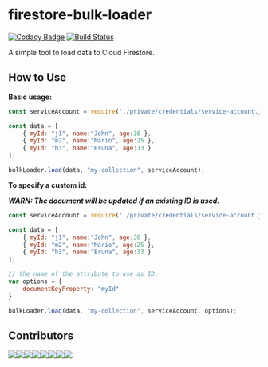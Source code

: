 # firestore-bulk-loader

[![Codacy Badge](https://api.codacy.com/project/badge/Grade/7df8ffe9407c444d9992e9aa16f50607)](https://www.codacy.com/manual/marcosvidolin/firestore-bulk-loader?utm_source=github.com&amp;utm_medium=referral&amp;utm_content=marcosvidolin/firestore-bulk-loader&amp;utm_campaign=Badge_Grade) [![Build Status](https://travis-ci.org/marcosvidolin/firestore-bulk-loader.svg?branch=master)](https://travis-ci.org/marcosvidolin/firestore-bulk-loader)

A simple tool to load data to Cloud Firestore.

## How to Use

**Basic usage:**

```javascript
const serviceAccount = require('./private/credentials/service-account.json');

const data = [
    { myId: "j1", name:"John", age:30 },
    { myId: "m2", name:"Mario", age:25 },
    { myId: "b3", name:"Bruna", age:33 }
];

bulkLoader.load(data, "my-collection", serviceAccount);
```

**To specify a custom id:**

***WARN: The document will be updated if an existing ID is used.***

```javascript
const serviceAccount = require('./private/credentials/service-account.json');

const data = [
    { myId: "j1", name:"John", age:30 },
    { myId: "m2", name:"Mario", age:25 },
    { myId: "b3", name:"Bruna", age:33 }
];

// the name of the attribute to use as ID.
var options = {
    documentKeyProperty: "myId"
}

bulkLoader.load(data, "my-collection", serviceAccount, options);
```
## Contributors
[![](https://sourcerer.io/fame/marcosvidolin/marcosvidolin/firestore-bulk-loader/images/0)](https://sourcerer.io/fame/marcosvidolin/marcosvidolin/firestore-bulk-loader/links/0)[![](https://sourcerer.io/fame/marcosvidolin/marcosvidolin/firestore-bulk-loader/images/1)](https://sourcerer.io/fame/marcosvidolin/marcosvidolin/firestore-bulk-loader/links/1)[![](https://sourcerer.io/fame/marcosvidolin/marcosvidolin/firestore-bulk-loader/images/2)](https://sourcerer.io/fame/marcosvidolin/marcosvidolin/firestore-bulk-loader/links/2)[![](https://sourcerer.io/fame/marcosvidolin/marcosvidolin/firestore-bulk-loader/images/3)](https://sourcerer.io/fame/marcosvidolin/marcosvidolin/firestore-bulk-loader/links/3)[![](https://sourcerer.io/fame/marcosvidolin/marcosvidolin/firestore-bulk-loader/images/4)](https://sourcerer.io/fame/marcosvidolin/marcosvidolin/firestore-bulk-loader/links/4)[![](https://sourcerer.io/fame/marcosvidolin/marcosvidolin/firestore-bulk-loader/images/5)](https://sourcerer.io/fame/marcosvidolin/marcosvidolin/firestore-bulk-loader/links/5)[![](https://sourcerer.io/fame/marcosvidolin/marcosvidolin/firestore-bulk-loader/images/6)](https://sourcerer.io/fame/marcosvidolin/marcosvidolin/firestore-bulk-loader/links/6)[![](https://sourcerer.io/fame/marcosvidolin/marcosvidolin/firestore-bulk-loader/images/7)](https://sourcerer.io/fame/marcosvidolin/marcosvidolin/firestore-bulk-loader/links/7)
